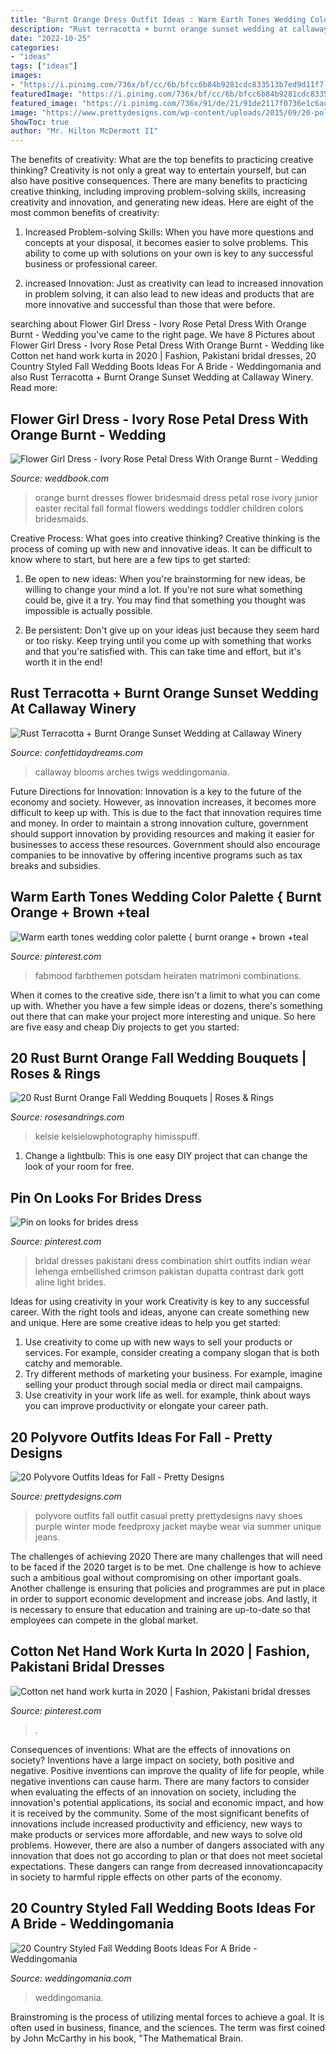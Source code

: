 ```yaml
---
title: "Burnt Orange Dress Outfit Ideas : Warm Earth Tones Wedding Color Palette { Burnt Orange + Brown +teal"
description: "Rust terracotta + burnt orange sunset wedding at callaway winery"
date: "2022-10-25"
categories:
- "ideas"
tags: ["ideas"]
images:
- "https://i.pinimg.com/736x/bf/cc/6b/bfcc6b84b9281cdc833513b7ed9d11f7--bridal-outfits-bridal-dresses.jpg"
featuredImage: "https://i.pinimg.com/736x/bf/cc/6b/bfcc6b84b9281cdc833513b7ed9d11f7--bridal-outfits-bridal-dresses.jpg"
featured_image: "https://i.pinimg.com/736x/91/de/21/91de2117f0736e1c6ac4eb4d1d444014.jpg"
image: "https://www.prettydesigns.com/wp-content/uploads/2015/09/20-polyvore-outfits-ideas-for-fall18.jpg"
ShowToc: true
author: "Mr. Hilton McDermott II"
---
```



The benefits of creativity: What are the top benefits to practicing creative thinking?
Creativity is not only a great way to entertain yourself, but can also have positive consequences. There are many benefits to practicing creative thinking, including improving problem-solving skills, increasing creativity and innovation, and generating new ideas. Here are eight of the most common benefits of creativity:
1. Increased Problem-solving Skills: When you have more questions and concepts at your disposal, it becomes easier to solve problems. This ability to come up with solutions on your own is key to any successful business or professional career.

2. increased Innovation: Just as creativity can lead to increased innovation in problem solving, it can also lead to new ideas and products that are more innovative and successful than those that were before.

	

		
searching about Flower Girl Dress - Ivory Rose Petal Dress With Orange Burnt - Wedding you've came to the right page. We have 8 Pictures about Flower Girl Dress - Ivory Rose Petal Dress With Orange Burnt - Wedding like Cotton net hand work kurta in 2020 | Fashion, Pakistani bridal dresses, 20 Country Styled Fall Wedding Boots Ideas For A Bride - Weddingomania and also Rust Terracotta + Burnt Orange Sunset Wedding at Callaway Winery. Read more:
		
    
## Flower Girl Dress - Ivory Rose Petal Dress With Orange Burnt - Wedding

<img loading=lazy src="http://s3.weddbook.me/t1/2/2/1/2216005/flower-girl-dress-ivory-rose-petal-dress-with-orange-burnt-wedding-easter-junior-bridesmaid-formal-girl-dress-recital-fgpt.jpg" onerror="this.onerror=null;this.src='https://tse1.mm.bing.net/th?id=OIP.jz03c7wH7_cEKjV4oxnDKgHaKF&amp;pid=15.1';" alt="Flower Girl Dress - Ivory Rose Petal Dress With Orange Burnt - Wedding">

_Source: weddbook.com_

>orange burnt dresses flower bridesmaid dress petal rose ivory junior easter recital fall formal flowers weddings toddler children colors bridesmaids. 

	

Creative Process: What goes into creative thinking?
Creative thinking is the process of coming up with new and innovative ideas. It can be difficult to know where to start, but here are a few tips to get started: 
1. Be open to new ideas: When you're brainstorming for new ideas, be willing to change your mind a lot. If you're not sure what something could be, give it a try. You may find that something you thought was impossible is actually possible. 

2. Be persistent: Don't give up on your ideas just because they seem hard or too risky. Keep trying until you come up with something that works and that you're satisfied with. This can take time and effort, but it's worth it in the end! 


    
## Rust Terracotta + Burnt Orange Sunset Wedding At Callaway Winery

<img loading=lazy src="https://www.confettidaydreams.com/wp-content/uploads/2020/10/Rust-Terracotta-Burnt-Orange-Wedding-at-Callaway-Winery-14.jpg" onerror="this.onerror=null;this.src='https://tse3.mm.bing.net/th?id=OIP.xM2x4K9BDDfx-5JQT_XwHwHaLH&amp;pid=15.1';" alt="Rust Terracotta + Burnt Orange Sunset Wedding at Callaway Winery">

_Source: confettidaydreams.com_

>callaway blooms arches twigs weddingomania. 

	

Future Directions for Innovation:
Innovation is a key to the future of the economy and society. However, as innovation increases, it becomes more difficult to keep up with. This is due to the fact that innovation requires time and money. In order to maintain a strong innovation culture, government should support innovation by providing resources and making it easier for businesses to access these resources. Government should also encourage companies to be innovative by offering incentive programs such as tax breaks and subsidies.

    
## Warm Earth Tones Wedding Color Palette { Burnt Orange + Brown +teal

<img loading=lazy src="https://i.pinimg.com/736x/91/de/21/91de2117f0736e1c6ac4eb4d1d444014.jpg" onerror="this.onerror=null;this.src='https://tse4.mm.bing.net/th?id=OIP.V9v2fJF1l5lRjmygDCXUOQHaO0&amp;pid=15.1';" alt="Warm earth tones wedding color palette { burnt orange + brown +teal">

_Source: pinterest.com_

>fabmood farbthemen potsdam heiraten matrimoni combinations. 

	

When it comes to the creative side, there isn't a limit to what you can come up with. Whether you have a few simple ideas or dozens, there's something out there that can make your project more interesting and unique. So here are five easy and cheap Diy projects to get you started: 

    
## 20 Rust Burnt Orange Fall Wedding Bouquets | Roses &amp; Rings

<img loading=lazy src="http://www.rosesandrings.com/wp-content/uploads/2019/11/Rust-burnt-orange-fall-wedding-bouquet-idea-18.jpg" onerror="this.onerror=null;this.src='https://tse3.mm.bing.net/th?id=OIP.vtOji9TQbAlWqaKMMSjgmQHaLH&amp;pid=15.1';" alt="20 Rust Burnt Orange Fall Wedding Bouquets | Roses &amp; Rings">

_Source: rosesandrings.com_

>kelsie kelsielowphotography himisspuff. 

	

1. Change a lightbulb: This is one easy DIY project that can change the look of your room for free.

    
## Pin On Looks For Brides Dress

<img loading=lazy src="https://i.pinimg.com/736x/bf/cc/6b/bfcc6b84b9281cdc833513b7ed9d11f7--bridal-outfits-bridal-dresses.jpg" onerror="this.onerror=null;this.src='https://tse3.mm.bing.net/th?id=OIP.v799CoopgqqDbDFPg2wVrAHaLH&amp;pid=15.1';" alt="Pin on looks for brides dress">

_Source: pinterest.com_

>bridal dresses pakistani dress combination shirt outfits indian wear lehenga embellished crimson pakistan dupatta contrast dark gott aline light brides. 

	

Ideas for using creativity in your work
Creativity is key to any successful career. With the right tools and ideas, anyone can create something new and unique. Here are some creative ideas to help you get started: 
1. Use creativity to come up with new ways to sell your products or services. For example, consider creating a company slogan that is both catchy and memorable. 
2. Try different methods of marketing your business. For example, imagine selling your product through social media or direct mail campaigns. 
3. Use creativity in your work life as well. for example, think about ways you can improve productivity or elongate your career path.

    
## 20 Polyvore Outfits Ideas For Fall - Pretty Designs

<img loading=lazy src="https://www.prettydesigns.com/wp-content/uploads/2015/09/20-polyvore-outfits-ideas-for-fall18.jpg" onerror="this.onerror=null;this.src='https://tse3.mm.bing.net/th?id=OIP.exeRzRYz4HkNca5rNS-RqAHaKW&amp;pid=15.1';" alt="20 Polyvore Outfits Ideas for Fall - Pretty Designs">

_Source: prettydesigns.com_

>polyvore outfits fall outfit casual pretty prettydesigns navy shoes purple winter mode feedproxy jacket maybe wear via summer unique jeans. 

	

The challenges of achieving 2020
There are many challenges that will need to be faced if the 2020 target is to be met. One challenge is how to achieve such a ambitious goal without compromising on other important goals. Another challenge is ensuring that policies and programmes are put in place in order to support economic development and increase jobs. And lastly, it is necessary to ensure that education and training are up-to-date so that employees can compete in the global market.

    
## Cotton Net Hand Work Kurta In 2020 | Fashion, Pakistani Bridal Dresses

<img loading=lazy src="https://i.pinimg.com/736x/ba/1a/ca/ba1aca3fbdaa2219db630dc2c1daeca8.jpg" onerror="this.onerror=null;this.src='https://tse1.mm.bing.net/th?id=OIP.npQbwQVoHco8amCz4hZtXQHaLG&amp;pid=15.1';" alt="Cotton net hand work kurta in 2020 | Fashion, Pakistani bridal dresses">

_Source: pinterest.com_

>. 

	

Consequences of inventions: What are the effects of innovations on society?
Inventions have a large impact on society, both positive and negative. Positive inventions can improve the quality of life for people, while negative inventions can cause harm. There are many factors to consider when evaluating the effects of an innovation on society, including the innovation's potential applications, its social and economic impact, and how it is received by the community. Some of the most significant benefits of innovations include increased productivity and efficiency, new ways to make products or services more affordable, and new ways to solve old problems. However, there are also a number of dangers associated with any innovation that does not go according to plan or that does not meet societal expectations. These dangers can range from decreased innovationcapacity in society to harmful ripple effects on other parts of the economy.

    
## 20 Country Styled Fall Wedding Boots Ideas For A Bride - Weddingomania

<img loading=lazy src="https://i.weddingomania.com/20-Country-Styled-Fall-Wedding-Boots-For-A-Bride19.jpg" onerror="this.onerror=null;this.src='https://tse4.mm.bing.net/th?id=OIP.MeqaJXqp7NjgzHMRtLHXUQAAAA&amp;pid=15.1';" alt="20 Country Styled Fall Wedding Boots Ideas For A Bride - Weddingomania">

_Source: weddingomania.com_

>weddingomania. 

	

Brainstroming is the process of utilizing mental forces to achieve a goal. It is often used in business, finance, and the sciences. The term was first coined by John McCarthy in his book, "The Mathematical Brain.

